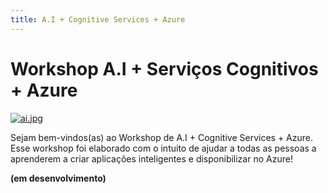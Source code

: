 ```yaml
---
title: A.I + Cognitive Services + Azure
---
```


# Workshop A.I + Serviços Cognitivos + Azure

[![ai.jpg](https://i.postimg.cc/MZy1p5jr/Black-and-White-Geometric-Technology-Keynote-Presentation.jpg)](https://postimg.cc/YjCvX1R1)

Sejam bem-vindos(as) ao Workshop de A.I + Cognitive Services + Azure. Esse workshop foi elaborado com o intuito de ajudar a todas as pessoas a aprenderem a criar aplicações inteligentes e disponibilizar no Azure!

**(em desenvolvimento)**